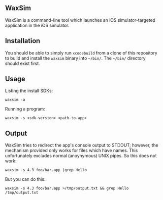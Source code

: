 WaxSim
------

WaxSim is a command-line tool which launches an iOS simulator-targeted
application in the iOS simulator.

Installation
------------

You should be able to simply run `xcodebuild` from a clone of this repository
to build and install the `waxsim` binary into `~/bin/`.  The `~/bin/` directory
should exist first.

Usage
-----

Listing the install SDKs:

    waxsim -a

Running a program:

    waxsim -s <sdk-version> <path-to-app>


Output
------

WaxSim tries to redirect the app's console output to STDOUT; however, the
mechanism provided only works for files which have names.  This unfortunately
excludes normal (anoynymous) UNIX pipes.  So this does not work:

    waxsim -s 4.3 foo/bar.app |grep Hello

But you can do this:

    waxsim -s 4.3 foo/bar.app >/tmp/output.txt && grep Hello /tmp/output.txt

